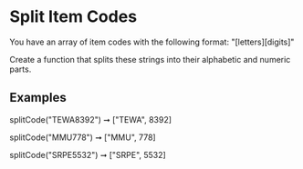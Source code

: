 # Split Item Codes

You have an array of item codes with the following format: "[letters][digits]"

Create a function that splits these strings into their alphabetic and numeric parts.

## Examples

splitCode("TEWA8392") ➞ ["TEWA", 8392]

splitCode("MMU778") ➞ ["MMU", 778]

splitCode("SRPE5532") ➞ ["SRPE", 5532]
